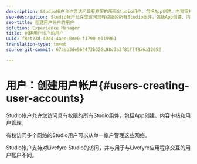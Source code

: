 ```yaml
---
description: Studio帐户允许您访问具有权限的所有Studio组件，包括App创建、内容审核和用户管理。
seo-description: Studio帐户允许您访问具有权限的所有Studio组件，包括App创建、内容审核和用户管理。
seo-title: 创建用户帐户的用户
solution: Experience Manager
title: 创建用户帐户的用户
uuid: f8et23d-40d4-4aee-8ee0-f1790 e119961
translation-type: tm+mt
source-git-commit: 67aeb3de964473b326c88c3a3f81ff48a6a12652

---
```



# 用户：创建用户帐户{#users-creating-user-accounts}

Studio帐户允许您访问具有权限的所有Studio组件，包括App创建、内容审核和用户管理。

有权访问多个网络的Studio用户可以从单一帐户管理这些网络。

Studio帐户支持对Livefyre Studio的访问，并与用于与Livefyre应用程序交互的用户帐户不同。
